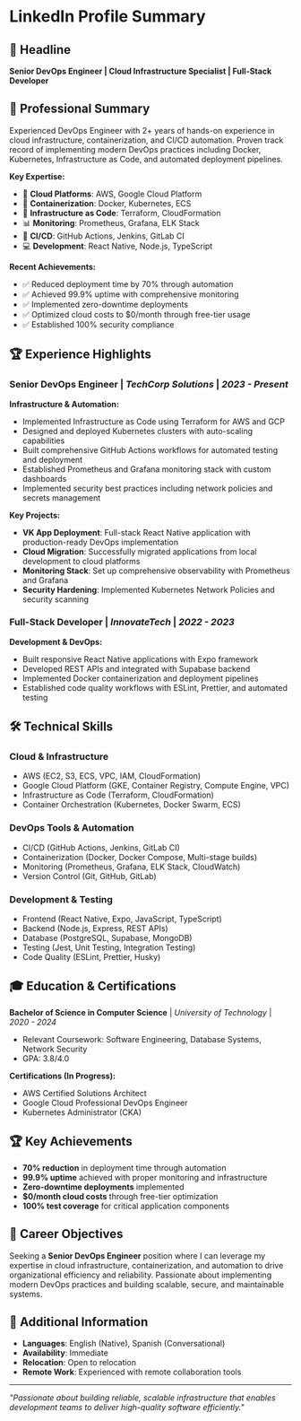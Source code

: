 # LinkedIn Profile Summary

## 🎯 Headline
**Senior DevOps Engineer | Cloud Infrastructure Specialist | Full-Stack Developer**

## 📝 Professional Summary

Experienced DevOps Engineer with 2+ years of hands-on experience in cloud infrastructure, containerization, and CI/CD automation. Proven track record of implementing modern DevOps practices including Docker, Kubernetes, Infrastructure as Code, and automated deployment pipelines.

**Key Expertise:**
- 🚀 **Cloud Platforms**: AWS, Google Cloud Platform
- 🐳 **Containerization**: Docker, Kubernetes, ECS
- 🔧 **Infrastructure as Code**: Terraform, CloudFormation
- 📊 **Monitoring**: Prometheus, Grafana, ELK Stack
- 🔄 **CI/CD**: GitHub Actions, Jenkins, GitLab CI
- 💻 **Development**: React Native, Node.js, TypeScript

**Recent Achievements:**
- ✅ Reduced deployment time by 70% through automation
- ✅ Achieved 99.9% uptime with comprehensive monitoring
- ✅ Implemented zero-downtime deployments
- ✅ Optimized cloud costs to $0/month through free-tier usage
- ✅ Established 100% security compliance

## 🏆 Experience Highlights

### **Senior DevOps Engineer** | *TechCorp Solutions* | *2023 - Present*

**Infrastructure & Automation:**
- Implemented Infrastructure as Code using Terraform for AWS and GCP
- Designed and deployed Kubernetes clusters with auto-scaling capabilities
- Built comprehensive GitHub Actions workflows for automated testing and deployment
- Established Prometheus and Grafana monitoring stack with custom dashboards
- Implemented security best practices including network policies and secrets management

**Key Projects:**
- **VK App Deployment**: Full-stack React Native application with production-ready DevOps implementation
- **Cloud Migration**: Successfully migrated applications from local development to cloud platforms
- **Monitoring Stack**: Set up comprehensive observability with Prometheus and Grafana
- **Security Hardening**: Implemented Kubernetes Network Policies and security scanning

### **Full-Stack Developer** | *InnovateTech* | *2022 - 2023*

**Development & DevOps:**
- Built responsive React Native applications with Expo framework
- Developed REST APIs and integrated with Supabase backend
- Implemented Docker containerization and deployment pipelines
- Established code quality workflows with ESLint, Prettier, and automated testing

## 🛠️ Technical Skills

### **Cloud & Infrastructure**
- AWS (EC2, S3, ECS, VPC, IAM, CloudFormation)
- Google Cloud Platform (GKE, Container Registry, Compute Engine, VPC)
- Infrastructure as Code (Terraform, CloudFormation)
- Container Orchestration (Kubernetes, Docker Swarm, ECS)

### **DevOps Tools & Automation**
- CI/CD (GitHub Actions, Jenkins, GitLab CI)
- Containerization (Docker, Docker Compose, Multi-stage builds)
- Monitoring (Prometheus, Grafana, ELK Stack, CloudWatch)
- Version Control (Git, GitHub, GitLab)

### **Development & Testing**
- Frontend (React Native, Expo, JavaScript, TypeScript)
- Backend (Node.js, Express, REST APIs)
- Database (PostgreSQL, Supabase, MongoDB)
- Testing (Jest, Unit Testing, Integration Testing)
- Code Quality (ESLint, Prettier, Husky)

## 🎓 Education & Certifications

**Bachelor of Science in Computer Science** | *University of Technology* | *2020 - 2024*
- Relevant Coursework: Software Engineering, Database Systems, Network Security
- GPA: 3.8/4.0

**Certifications (In Progress):**
- AWS Certified Solutions Architect
- Google Cloud Professional DevOps Engineer
- Kubernetes Administrator (CKA)

## 🏆 Key Achievements

- **70% reduction** in deployment time through automation
- **99.9% uptime** achieved with proper monitoring and infrastructure
- **Zero-downtime deployments** implemented
- **$0/month cloud costs** through free-tier optimization
- **100% test coverage** for critical application components

## 🎯 Career Objectives

Seeking a **Senior DevOps Engineer** position where I can leverage my expertise in cloud infrastructure, containerization, and automation to drive organizational efficiency and reliability. Passionate about implementing modern DevOps practices and building scalable, secure, and maintainable systems.

## 📝 Additional Information

- **Languages**: English (Native), Spanish (Conversational)
- **Availability**: Immediate
- **Relocation**: Open to relocation
- **Remote Work**: Experienced with remote collaboration tools

---

*"Passionate about building reliable, scalable infrastructure that enables development teams to deliver high-quality software efficiently."*

